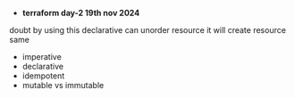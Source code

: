 * **terraform day-2 19th nov 2024**

doubt by using this declarative can unorder resource it will create resource same
* imperative
* declarative
* idempotent
* mutable vs immutable
